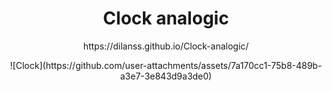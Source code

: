 <h1 align="center">Clock analogic</h1>

<p align="center">
  https://dilanss.github.io/Clock-analogic/
</p>
<p align="center">
  ![Clock](https://github.com/user-attachments/assets/7a170cc1-75b8-489b-a3e7-3e843d9a3de0)
</p>
